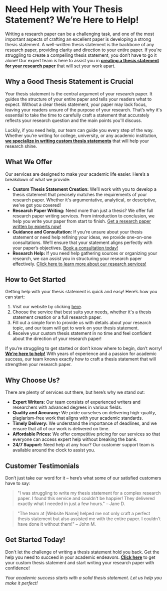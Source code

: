 # Need Help with Your Thesis Statement? We’re Here to Help!

Writing a research paper can be a challenging task, and one of the most important aspects of crafting an excellent paper is developing a strong thesis statement. A well-written thesis statement is the backbone of any research paper, providing clarity and direction to your entire paper. If you're struggling to create a compelling thesis statement, you don’t have to go it alone! Our expert team is here to assist you in **[creating a thesis statement for your research paper](https://tinyurl.com/topessay?keyword=create+a+thesis+statement+for+a+research+paper)** that will set your work apart.

## Why a Good Thesis Statement is Crucial

Your thesis statement is the central argument of your research paper. It guides the structure of your entire paper and tells your readers what to expect. Without a clear thesis statement, your paper may lack focus, leaving your readers unsure of the purpose of your research. That’s why it's essential to take the time to carefully craft a statement that accurately reflects your research question and the main points you'll discuss.

Luckily, if you need help, our team can guide you every step of the way. Whether you’re writing for college, university, or any academic institution, **[we specialize in writing custom thesis statements](https://tinyurl.com/topessay?keyword=create+a+thesis+statement+for+a+research+paper)** that will help your research shine.

## What We Offer

Our services are designed to make your academic life easier. Here’s a breakdown of what we provide:

- **Custom Thesis Statement Creation:** We’ll work with you to develop a thesis statement that precisely matches the requirements of your research paper. Whether it's argumentative, analytical, or descriptive, we’ve got you covered!
- **Research Paper Writing:** Need more than just a thesis? We offer full research paper writing services. From introduction to conclusion, we help you write your paper from start to finish. [Get a research paper written by experts now!](https://tinyurl.com/topessay?keyword=create+a+thesis+statement+for+a+research+paper)
- **Guidance and Consultation:** If you’re unsure about your thesis statement or need help refining your ideas, we provide one-on-one consultations. We’ll ensure that your statement aligns perfectly with your paper’s objectives. [Book a consultation today!](https://tinyurl.com/topessay?keyword=create+a+thesis+statement+for+a+research+paper)
- **Research Help:** If you need help gathering sources or organizing your research, we can assist you in structuring your research paper effectively. [Click here to learn more about our research services!](https://tinyurl.com/topessay?keyword=create+a+thesis+statement+for+a+research+paper)

## How to Get Started

Getting help with your thesis statement is quick and easy! Here’s how you can start:

1. Visit our website by clicking [here](https://tinyurl.com/topessay?keyword=create+a+thesis+statement+for+a+research+paper).
2. Choose the service that best suits your needs, whether it's a thesis statement creation or a full research paper.
3. Fill out a simple form to provide us with details about your research topic, and our team will get to work on your thesis statement.
4. Receive your custom thesis statement in no time and feel confident about the direction of your research paper!

If you’re struggling to get started or don’t know where to begin, don’t worry! **[We’re here to help!](https://tinyurl.com/topessay?keyword=create+a+thesis+statement+for+a+research+paper)** With years of experience and a passion for academic success, our team knows exactly how to craft a thesis statement that will strengthen your research paper.

## Why Choose Us?

There are plenty of services out there, but here’s why we stand out:

- **Expert Writers:** Our team consists of experienced writers and researchers with advanced degrees in various fields.
- **Quality and Accuracy:** We pride ourselves on delivering high-quality, plagiarism-free work that aligns with your academic standards.
- **Timely Delivery:** We understand the importance of deadlines, and we ensure that all of our work is delivered on time.
- **Affordable Prices:** We offer competitive pricing for our services so that everyone can access expert help without breaking the bank.
- **24/7 Support:** Need help at any hour? Our customer support team is available around the clock to assist you.

## Customer Testimonials

Don’t just take our word for it – here’s what some of our satisfied customers have to say:

> "I was struggling to write my thesis statement for a complex research paper. I found this service and couldn't be happier! They delivered exactly what I needed in just a few hours." – Jane D.

> "The team at [Website Name] helped me not only craft a perfect thesis statement but also assisted me with the entire paper. I couldn't have done it without them!" – John M.

## Get Started Today!

Don't let the challenge of writing a thesis statement hold you back. Get the help you need to succeed in your academic endeavors. **[Click here](https://tinyurl.com/topessay?keyword=create+a+thesis+statement+for+a+research+paper)** to get your custom thesis statement and start writing your research paper with confidence!

_Your academic success starts with a solid thesis statement. Let us help you make it perfect!_
